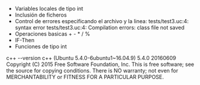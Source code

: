 - Variables locales de tipo int
- Inclusión de ficheros
- Control de errores especificando el archivo y la linea:
	tests/test3.uc:4: syntax error
	tests/test3.uc:4: Compilation errors: class file not saved
- Operaciones basicas + - * / %
- IF-Then
- Funciones de tipo int

c++ --version
c++ (Ubuntu 5.4.0-6ubuntu1~16.04.9) 5.4.0 20160609
Copyright (C) 2015 Free Software Foundation, Inc.
This is free software; see the source for copying conditions.  There is NO
warranty; not even for MERCHANTABILITY or FITNESS FOR A PARTICULAR PURPOSE.

